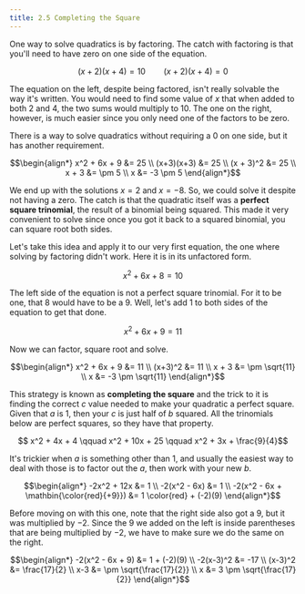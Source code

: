 ```yaml
---
title: 2.5 Completing the Square
---
```


One way to solve quadratics is by factoring. The catch with factoring is that you'll need to have zero on one side of the equation.

$$(x+2)(x+4) = 10 \qquad (x+2)(x+4) = 0 $$

The equation on the left, despite being factored, isn't really solvable the way it's written. You would need to find some value of $x$ that when added to both 2 and 4, the two sums would multiply to 10. The one on the right, however, is much easier since you only need one of the factors to be zero.

There is a way to solve quadratics without requiring a 0 on one side, but it has another requirement.

$$\begin{align*}
x^2 + 6x + 9 &= 25 \\
(x+3)(x+3) &= 25 \\
(x + 3)^2 &= 25 \\
x + 3 &= \pm 5 \\
x &= -3 \pm 5
\end{align*}$$

We end up with the solutions $x=2$ and $x=-8$. So, we could solve it despite not having a zero. The catch is that the quadratic itself was a **perfect square trinomial**, the result of a binomial being squared. This made it very convenient to solve since once you got it back to a squared binomial, you can square root both sides.

Let's take this idea and apply it to our very first equation, the one where solving by factoring didn't work. Here it is in its unfactored form.

$$ x^2 + 6x + 8 = 10 $$

The left side of the equation is not a perfect square trinomial. For it to be one, that 8 would have to be a 9. Well, let's add 1 to both sides of the equation to get that done.

$$ x^2 + 6x + 9 = 11 $$

Now we can factor, square root and solve.

$$\begin{align*}
x^2 + 6x + 9 &= 11 \\
(x+3)^2 &= 11 \\
x + 3 &= \pm \sqrt{11} \\
x &= -3 \pm \sqrt{11}
\end{align*}$$

This strategy is known as **completing the square** and the trick to it is finding the correct $c$ value needed to make your quadratic a perfect square. Given that $a$ is 1, then your $c$ is just half of $b$ squared. All the trinomials below are perfect squares, so they have that property.

$$ x^2 + 4x + 4 \qquad x^2 + 10x + 25 \qquad x^2 + 3x + \frac{9}{4}$$

It's trickier when $a$ is something other than 1, and usually the easiest way to deal with those is to factor out the $a$, then work with your new $b$.

$$\begin{align*}
-2x^2 + 12x &= 1 \\
-2(x^2 - 6x) &= 1 \\
-2(x^2 - 6x + \mathbin{\color{red}{+9}}) &= 1 \color{red} + (-2)(9)
\end{align*}$$

Before moving on with this one, note that the right side also got a 9, but it was multiplied by −2. Since the 9 we added on the left is inside parentheses that are being multiplied by −2, we have to make sure we do the same on the right.

$$\begin{align*}
-2(x^2 - 6x + 9) &= 1 + (-2)(9) \\
-2(x-3)^2 &= -17 \\
(x-3)^2 &= \frac{17}{2} \\
x-3 &= \pm \sqrt{\frac{17}{2}} \\
x &= 3 \pm \sqrt{\frac{17}{2}}
\end{align*}$$

